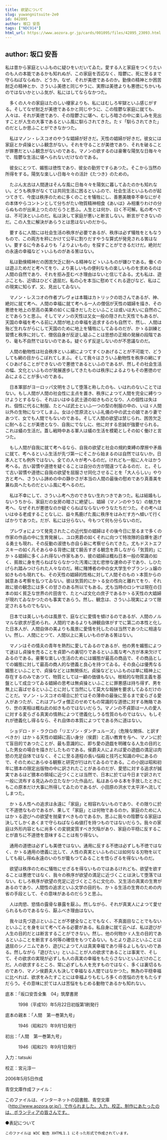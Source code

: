 ```yaml
---
title: 欲望について
slug: yuwangnitsuite-2e0
id: 042895
author: 坂口 安吾
tags: ["NDC914"]
html_url: https://www.aozora.gr.jp/cards/001095/files/42895_23093.html
---
```


## author: 坂口 安吾

私は昔から家庭といふものに疑ひをいだいてゐた。愛する人と家庭をつくりたいのも人の本能であるかも知れぬが、この家庭を否応なく、陰鬱に、死に至るまで守らねばならぬか、どうか。なぜ、それが美徳であるのか。勤倹の精神とか困苦耐乏の精神とか、さういふ美徳と同じやうに、実際は美徳よりも悪徳にちかいものではないかといふ気が、私にはしてならなかつた。

　多くの人々の家庭はたのしい棲家よりも、私にはむしろ牢獄といふ感じがする。そしてなぜ耐乏が美徳であるかと同じやうに、この陰鬱な家庭に就ても、人々は、それが美徳であり、その陰鬱さに堪へ、むしろ暗さの中に楽しみを見出すことが人生の大事であるといふ風に馴らされてきた。たゞ「馴らされてきた」のだとしか思ふことができなかつた。

　私はマノン・レスコオのやうな娼婦が好きだ。天性の娼婦が好きだ。彼女には家庭とか貞操といふ観念がない。それを守ることが美徳であり、それを破ることが罪悪だといふ観念がないのである。マノンの欲するのは豪奢な陽気な日毎々々で、陰鬱な生活に堪へられないだけなのである。

　彼女にとつて、媚態は徳性であり、彼女の勤労ですらあつた。そこから当然の所得をする。陽気な楽しい日毎々々の活計《たつき》のための。

　たぶん太古は人間達はそんな風に日毎々々を陽気に暮してゐたのかも知れない。どうも秩序がなくては共同生活に困るといふので、社会生活といふものが起つてきて、今度は秩序のために多くのことを犠牲にし、善悪美醜幸不幸なにがその本体やらコントンとして分ちがたい物質精神相食《あいは》み相重りわけの分らぬものが出来上つたのだらうと思ふ。人生とは何か、曰く不可解。私の考へでは、不可決といふのだ。私は決して家庭が悪いと断言しない。断言ができないのだ。この人生に解決があらうとは思はないのだから。

　要するに人間には社会生活の秩序が必要であるが、秩序は必ず犠牲をともなうもので、この両方を秤にかけて公平に割りだすやうな算式が発見される筈はない。要するに今あるよりも「よりよいもの」を探すことができるだけだ。絶対だの永遠の幸福などゝいふものがある筈はない。

　私は勤倹精神だの困苦欠乏に耐へる精神などゝいふものが嫌ひである。働くのは遊ぶためだと考へてをり、より美しいもの便利なもの楽しいものを求めるのは人間の自然であり、それを拒み歪むべき理由はないと信じてゐる。尤も私は、遊ぶことも、近頃はひどく退屈だ。私の心を本当に慰めてくれる遊びなど、私はこの現実に知らず、又、見出してゐない。

　マノン・レスコオの作者プレヴォは本職はカトリックの坊さんであるが、神、絶対に就て考へ、人間の幸福に就て考へる一人の僧侶が天性の娼婦を描き、その悪徳を地上の至高の美果の如くに描きだしたといふことは或いは大いに自然のことであらうと思ふ。そしてマノンの天性は又女一般の隠された天性でもあるが、天国の幸福を考へる前に人間が地上の幸福を追求するのも自然で、然し、人間は殆ど生れながらにして天国のために地上を犠牲にしてゐるのだが、かゝる訓練と習慣と秩序に対して、僧侶自身が反逆し疑ふことは思想の正規の発展の段階であり、毫も不自然ではないのである。疑ぐらず反逆しないのが不思議なのだ。

　人間の動物性は社会秩序といふ網によつてすくひあげることが不可能で、どうしても網の目からこぼれてしまふ。そして我々はさういふ動物性を秩序の網にすくひあげることができないので悪徳であるといふのであるが、然しその社会生活の幅、文化といふものが発展進歩してきたものは秩序によるよりもその悪徳のせゐによることが多いのである。

　日本軍部がヨーロッパ文明をさして堕落と称したのも、いはれのないことではない。もし人間が人間の社会性に主点を置き、秩序によつて人間を完全に縛りつけようとするなら、それはいはゆる武士道の如きものとなり、人の個性は失はれ、個性に代るに制服、たとへば武士といふ一つの型の制服の中の、いはゞ人間以外の生物になつてしまふ。女は小笠原流といふ礼儀の中の武士の娘であり妻であつて、女でも人間でもないのである。そして人間の欲望は禁じられ、困苦欠乏に耐へることが美徳となり、自我にでなしに、他に対する忠誠が強要せられる。これは蟻の生活だ。蓋し戦時中ある軍人は蟻の生活を模範としその如く働けと言つた。

　もし人間が自我に就て考へるなら、自我の欲望と社会の規約束縛の摩擦や矛盾に就て、考へるといふ生活が先づ第一にそこから始まるのは自然ではないか。日本人とても例外ではない。全ての人々が考へるのだ。けれども一般に人々はかう考へる。古い習慣や道徳を疑ぐることは自分の方が間違つてゐるのだ、と。そして古い習慣や道徳に自我の欲望を屈服させ同化させることを「大人らしい」やり方と考へ、さういふ諦めの中の静かさが本当の人間の最後の慰めであり真善美を兼ね具へたものだといふ風に考へるのだ。

　私は不幸にして、さういふ考へ方のできない生れつきであつた。私は結婚もしないうちから、家庭だの女房の暗さに絶望し、娼婦（マノンのやうな）の魅力を考へ、なぜそれが悪徳なのか疑ぐらねばならないやうなたちだつた。その考へはいはゆる老成することなしに、益々馬鹿げた風に秩序をはみだす方へ傾いて行くばかりであつた。だが、私には分らない。今もつて何も分らないのだ。

　プレヴォによつて発見されたこの近代型の娼婦はその後今日に至るまで多くの作家の作品の中に生育発展し、ユロ男爵の如くそれに向つて特攻隊的自爆を遂げる勇士も現れ、その反動の淑徳も亦自ら新に考察せられてきた。尤もドストエフスキーの如く凡そあらゆる背徳に就て饒舌すぎる観念を弄しながら「気質的」にかゝる娼婦に多くふれ得ない作家もあり、彼の娼婦は概ね日本一般の常識の如く、貧故に身を売らねばならなかつた汚濁に沈む悲惨な運命の子であり、しひたげられ踏みつけられた人々なのだ。稀に賭博者の中の女大学生やブランシュ嬢の如きものも現れても、その天性の娼婦的性格に対して人間そのものゝ本質からの誠意ある考察を払つてゐない。彼は気質的にかゝる女の性向と離れてをり、それ故に彼の観念には多くの甘さのある所以でもある。尤も当時のロシヤは現在の日本の如く貧乏な世界の片田舎で、たとへば文化の庶子であるかゝる天性の大娼婦が現れてゐなかつたのも事実であらう。然し、観念は、さういふ現実によつて限定されるものでもない。

　日本では美しいものは風景で、庭などに愛情を傾けるのであるが、人間のノルマルな欲求が歪められ、人間的であるよりも諦観自体がすでに第二の本性と化した日本人が、人間自体の美よりも風景に愛情を托したのは当然であつたに相違ない。然し、人間にとつて、人間以上に美しいものがある筈はない。

　マノンはその情夫の青年を熱烈に愛してゐるのであるが、他の男を媚態によつて迷はし貞操を売ることを貞節への裏切りであるといふ風な考へ方が本来欠けてゐるのである。豪奢な楽しい生活のためには媚態が最高の商品で、その商品としての媚態に対して最高の商人的な徳義と良心を持つてゐる。その良心は優秀なる媚態といふことで、貞操などとは無関係だ。貞操などといふものは単に精神上に存在するのみであつて、物質としては一顧の価値もない。根柢的な物質主義を基盤として成立つてゐる娼婦の思考は無貞操といふことに罪悪感は持ち得ず、男を無上に喜ばせるといふことに対して当然にして莫大な報酬を要求してゐるだけのことだ。マノン・レスコオの場合に於てはその薄命の最後に至るまで変らざる愛人があつたが、これはプレヴォ僧正のせめてもの常識的な道徳に対する賄賂であり、世の実相は概ね此の如きものではないだらう。マノンの不貞節は一人の愛人に対する変らざる真実の情熱によつて徳義化しうる性質のものではない。もしそれが徳義化し得るなら、それ自体の本質によつてである外に道はない。

　ショデロ・ド・ラクロの「リエゾン・ダンヂュルーズ」（危険な関係、と訳すべきか）はかゝる天性の娼婦に高い身分（侯爵）と高い教育を与へ、マノンに於て盲目的であつたことが、最も意識的に、即ち愛の遊戯を明確なる人生の目的とした男女の場合を描きだしたものである。侯爵夫人によれば愛の遊戯の満足は肉慾の充足自体ではなく、そこに至る道程の長い悩殺と技巧と知識の中にあるので、そのためにあらゆる観察と研究が行はれてゐるのである。この小説は昭和初年に猥本の限定出版物の中に訳されたことがあるのだが、愛慾に対する追求が誠実であるほど猥本の領域に近づくことは当然で、日本に於ては今日まで訳されて一般に流布する見込みの立たなかつた作品だ。私はあらゆる本を手放したときにもこの原本だけ大事に所得してゐたのであるが、小田原の洪水で太平洋へ流してしまつた。

　かゝる人性への追求は永遠に「家庭」と相容れないものであり、その限りに於て不道徳なものであるが、果して「家庭」とは何物であるのか。家庭のために人はかゝる遊びへの欲望を抛棄すべきものであるか。思ふに我々の陰鬱なる家庭は決してしかくあくまで守らねばならぬ値打を持つものではないだらう。我々の家庭は外形内容ともに尚多くの変貌変質すべき欠陥があり、家庭の平穏に反することが直ちに不道徳を意味することは有り得ない。

　通用の道徳は必ずしも美徳ではない。通用に反する不徳は必ずしも不徳ではなく、かゝる通用の徳義に比して、人性の真実といふものには如何なる刃物を以てしても殺し得ぬ永遠のいのちが籠もつてゐることを悟らざるを得ないものだ。

　欲望は秩序のために犠牲にせざるを得ないものではあるけれども、欲望を欲することは悪徳ではなく、我々の秩序が欲望の満足に近づくことは決して堕落ではない。むしろ秩序が欲望の充足に近づくところに文化の、又生活の真実の生育があるのであり、人間性の追求といふ文学の目的も、かゝる生活の生育のための内省の手段として、その意味があるのだらうと思ふ。

　人は肉慾、慾情の露骨な暴露を厭ふ。然しながら、それが真実人によつて愛せられるものであるなら、厭ふべき理由はない。

　我々は先づ遊ぶといふことが不健全なことでもなく、不真面目なことでもないといふことを身を以て考へてみる必要がある。私自身に就て云へば、私は遊びが人生の目的だとは断言することができない。然し、他の何物かゞ人生の目的であるといふことを断言する何等の確信をもつてゐない。もとより遊ぶといふことは退屈のシノニムであり、遊びによつて人は真実幸福であり得るよしもないのである。然しながら「遊びたい」といふことが人の欲求であることは事実で、そして、その欲求の実現が必ずしも人の真実の幸福をもたらさないといふだけのことだ。人の欲求するところ、常に必ずしも人を充すものではなく、多くは裏切るものであり、マノン侯爵夫人も決して幸福なる人間ではなかつた。無為の平穏幸福に比べれば、欲求をみたすことには幸福よりもむしろ多くの苦悩の方をもたらすだらう。その意味に於ては人は苦悩をもとめる動物であるかも知れない。













底本：「坂口安吾全集　04」筑摩書房


　　　1998（平成10）年5月22日初版第1刷発行

底本の親本：「人間　第一巻第九号」

　　　1946（昭和21）年9月1日発行

初出：「人間　第一巻第九号」

　　　1946（昭和21）年9月1日発行

入力：tatsuki

校正：宮元淳一

2006年5月5日作成

青空文庫作成ファイル：

このファイルは、インターネットの図書館、青空文庫（http://www.aozora.gr.jp/）で作られました。入力、校正、制作にあたったのは、ボランティアの皆さんです。











●表記について


	このファイルは W3C 勧告 XHTML1.1 にそった形式で作成されています。